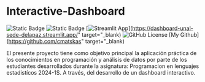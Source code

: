 # Interactive-Dashboard
![Static Badge](https://img.shields.io/badge/Python-3.12.1-blue?logo=python)
![Static Badge](https://img.shields.io/badge/streamlit-1.31.1-red?logo=streamlit)
[![Streamlit App](https://static.streamlit.io/badges/streamlit_badge_black_white.svg)](https://dashboard-unal-sede-delapaz.streamlit.app/" target="_blank)
![GitHub License](https://img.shields.io/github/license/HectorVR-Dev/InteractiveDashboardForEDA)
[My Github](https://github.com/cmatskas" target="_blank)

El presente proyecto tiene como objetivo principal la aplicación práctica de los conocimientos en programación y análisis de datos por parte de los estudiantes desarrollados durante la asignatura: Programacion en lenguajes estadistícos 2024-1S. A través, del desarrollo de un dashboard interactivo.
